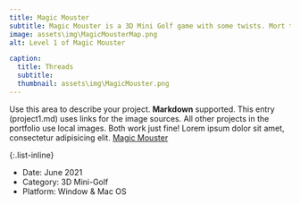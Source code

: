 ```yaml
---
title: Magic Mouster
subtitle: Magic Mouster is a 3D Mini Golf game with some twists. Mort the mouse is a student at The Magic College on his last courses before graduating. Unfortunately due to a lack of funding, all his courses were turned into golf courses. You must help him navigate through magical obstacles and collect the cheese to help him graduate.
image: assets\img\MagicMousterMap.png
alt: Level 1 of Magic Mouster

caption:
  title: Threads
  subtitle:   
  thumbnail: assets\img\MagicMouster.png
---
```

Use this area to describe your project. **Markdown** supported. This entry (project1.md) uses links for the image sources. All other projects in the portfolio use local images. Both work just fine! Lorem ipsum dolor sit amet, consectetur adipisicing elit. [Magic Mouster](https://magicmousters.itch.io/magic-mouster)

{:.list-inline}
- Date: June 2021
- Category: 3D Mini-Golf
- Platform: Window & Mac OS

